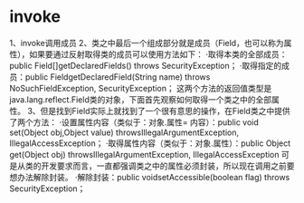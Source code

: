 # invoke
1、invoke调用成员
2、类之中最后一个组成部分就是成员（Field，也可以称为属性），如果要通过反射取得类的成员可以使用方法如下：
    ·取得本类的全部成员：public Field[]getDeclaredFields() throws SecurityException；
    ·取得指定的成员：public FieldgetDeclaredField(String name) throws NoSuchFieldException, SecurityException；
    这两个方法的返回值类型是java.lang.reflect.Field类的对象，下面首先观察如何取得一个类之中的全部属性。
3、但是找到Field实际上就找到了一个很有意思的操作，在Field类之中提供了两个方法：
    ·设置属性内容（类似于：对象.属性= 内容）：public void set(Object obj,Object value)
    throwsIllegalArgumentException, IllegalAccessException；
    ·取得属性内容（类似于：对象.属性）：public Object get(Object obj)
    throwsIllegalArgumentException, IllegalAccessException
    可是从类的开发要求而言，一直都强调类之中的属性必须封装，所以现在调用之前要想办法解除封装。
    ·解除封装：public voidsetAccessible(boolean flag) throws SecurityException；